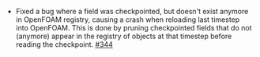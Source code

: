 - Fixed a bug where a field was checkpointed, but doesn't exist anymore in OpenFOAM registry, causing a crash when reloading last timestep into OpenFOAM. This is done by pruning checkpointed fields that do not (anymore) appear in the registry of objects at that timestep before reading the checkpoint. [#344](https://github.com/precice/openfoam-adapter/pull/344)